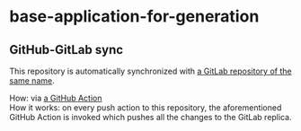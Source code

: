 # base-application-for-generation

## GitHub-GitLab sync

This repository is automatically synchronized with [a GitLab repository of the same name](https://clickndrest.gitlab.yandexcloud.net/user/base-application-for-generation). <br />

How: via [a GitHub Action](.github/workflows/gitlab-sync.yml) <br />
How it works: on every push action to this repository, the aforementioned GitHub Action is invoked which pushes all the changes to the GitLab replica.